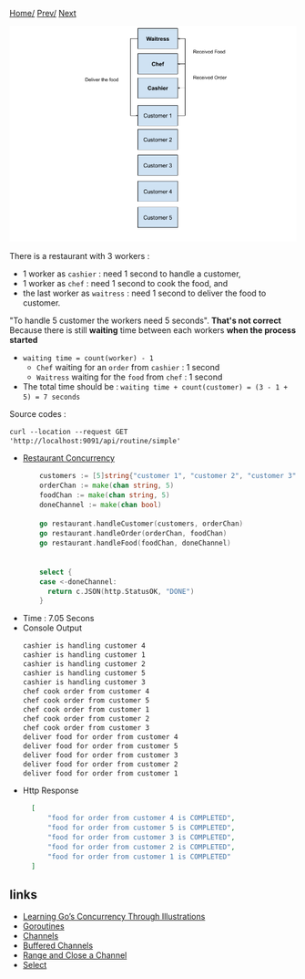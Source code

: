 [Home/](https://github.com/harryosmar/go-playground/blob/master/concurrency.md) [Prev/](https://github.com/harryosmar/go-playground/blob/master/without_concurrency.md) [Next](https://github.com/harryosmar/go-playground/blob/master/with_concurrency_and_parallel.md)

![restaurant_illustration_with_concurrency](https://github.com/harryosmar/go-playground/blob/master/resources/restaurant_illustration_with_concurrency.png)

There is a restaurant with 3 workers :
- 1 worker as `cashier` : need 1 second to handle a customer, 
- 1 worker as `chef` : need 1 second to cook the food, and 
- the last worker as `waitress` : need 1 second to deliver the food to customer. 

"To handle 5 customer the workers need 5 seconds". **That's not correct**
Because there is still **waiting** time between each workers **when the process started**
- `waiting time = count(worker) - 1`
    - `Chef` waiting for an `order` from `cashier` : 1 second
    - `Waitress` waiting for the `food` from `chef` : 1 second
- The total time should be : `waiting time + count(customer) = (3 - 1 + 5) = 7 seconds`



Source codes :

```
curl --location --request GET 'http://localhost:9091/api/routine/simple'
```

- [Restaurant Concurrency](https://github.com/harryosmar/go-playground/blob/master/actions/simple_routine.go)
    ```go
        customers := [5]string{"customer 1", "customer 2", "customer 3", "customer 4", "customer 5"}
        orderChan := make(chan string, 5)
        foodChan := make(chan string, 5)
        doneChannel := make(chan bool)
        
        go restaurant.handleCustomer(customers, orderChan)
        go restaurant.handleOrder(orderChan, foodChan)
        go restaurant.handleFood(foodChan, doneChannel)
        
        
        select {
        case <-doneChannel:
          return c.JSON(http.StatusOK, "DONE")
        }
    ```
- Time : 7.05 Secons
- Console Output
    ```
    cashier is handling customer 4
    cashier is handling customer 1
    cashier is handling customer 2
    cashier is handling customer 5
    cashier is handling customer 3
    chef cook order from customer 4
    chef cook order from customer 5
    chef cook order from customer 1
    chef cook order from customer 2
    chef cook order from customer 3
    deliver food for order from customer 4
    deliver food for order from customer 5
    deliver food for order from customer 3
    deliver food for order from customer 2
    deliver food for order from customer 1
    ```
- Http Response
    ```json
      [
          "food for order from customer 4 is COMPLETED",
          "food for order from customer 5 is COMPLETED",
          "food for order from customer 3 is COMPLETED",
          "food for order from customer 2 is COMPLETED",
          "food for order from customer 1 is COMPLETED"
      ]
    ```
  
## links
- [Learning Go’s Concurrency Through Illustrations](https://medium.com/@trevor4e/learning-gos-concurrency-through-illustrations-8c4aff603b3)
- [Goroutines](https://tour.golang.org/concurrency/1)
- [Channels](https://tour.golang.org/concurrency/2)
- [Buffered Channels](https://tour.golang.org/concurrency/3)
- [Range and Close a Channel](https://tour.golang.org/concurrency/4)
- [Select](https://tour.golang.org/concurrency/5)